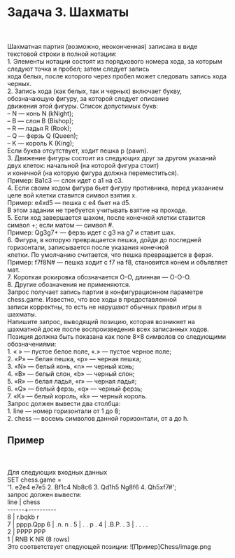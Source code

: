<h1>Задача 3. Шахматы</h1>
<br>
<br>Шахматная партия (возможно, неоконченная) записана в виде текстовой строки в полной нотации:
<br>1. Элементы нотации состоят из порядкового номера хода, за которым следуют точка и пробел; затем следует запись <br>хода белых, после которого через пробел может следовать запись хода черных.
<br>2. Запись хода (как белых, так и черных) включает букву, обозначающую фигуру, за которой следует описание <br>движения этой фигуры. Список допустимых букв:
<br>–	N — конь N (kNight);
<br>–	B — слон B (Bishop);
<br>–	R — ладья R (Rook);
<br>–	Q — ферзь Q (Queen);
<br>–	K — король K (King);
<br>Если буква отсутствует, ходит пешка p (pawn).
<br>3. Движение фигуры состоит из следующих друг за другом указаний двух клеток: начальной (на которой фигура стоит) <br>и конечной (на которую фигура должна переместиться).
<br>Пример: Ba1c3 — слон идет с a1 на c3.
<br>4. Если своим ходом фигура бьет фигуру противника, перед указанием целе вой клетки ставится символ взятия x.
<br>Пример: e4xd5 — пешка с e4 бьет на d5.
<br>В этом задании не требуется учитывать взятие на проходе.
<br>5. Если ход завершается шахом, после конечной клетки ставится символ +; если матом — символ #.
<br>Пример: Qg3g7+ — ферзь идет с g3 на g7 и ставит шах.
<br>6. Фигура, в которую превращается пешка, дойдя до последней горизонтали, записывается после указания конечной <br>клетки. По умолчанию считается, что пешка превращается в ферзя.
<br>Пример: f7f8N# — пешка ходит с f7 на f8, становится конем и объявляет мат.
<br>7. Короткая рокировка обозначается O-O, длинная — O-O-O.
<br>8. Другие обозначения не применяются.
<br>Запрос получает запись партии в конфигурационном параметре chess.game. Известно, что все ходы в предоставленной <br>записи корректны, то есть не нарушают обычных правил игры в шахматы.
<br>Напишите запрос, выводящий позицию, которая возникнет на шахматной доске после воспроизведения всех записанных ходов. <br>Позиция должна быть показана как поле 8×8 символов со следующими обозначениями:
<br>1. « » — пустое белое поле, «.» — пустое черное поле;
<br>2. «P» — белая пешка, «p» — черная пешка;
<br>3. «N» — белый конь, «n» — черный конь;
<br>4. «B» — белый слон, «b» — черный слон;
<br>5. «R» — белая ладья, «r» — черная ладья;
<br>6. «Q» — белый ферзь, «q» — черный ферзь;
<br>7. «K» — белый король, «k» — черный король. 
<br>Запрос должен вывести два столбца:
<br>1. 	line — номер горизонтали от 1 до 8;
<br>2. 	chess — восемь символов данной горизонтали, от a до h.
<h2>Пример</h2>
<br>
<br>Для следующих входных данных
<br>SET chess.game =
<br>'1. e2e4 e7e5 2. Bf1c4 Nb8c6 3. Qd1h5 Ng8f6 4. Qh5xf7#';
<br>запрос должен вывести:
<br>line | chess
<br>------+----------
<br>8 | r.bqkb r
<br>7 | pppp.Qpp 6 | .n. n . 5 | . . p . 4 | .B.P. . 3 | . . . .
<br>2 | PPPP PPP
<br>1 | RNB K NR (8 rows)
<br>Это соответствует следующей позиции:
![Пример]Chess/image.png
